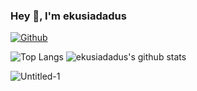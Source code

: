 ### Hey 👋, I'm ekusiadadus

[![Github](https://avatars.githubusercontent.com/u/70436490?s=60&v=4)](https://github.com/ekusiadadus)

![Top Langs](https://my-readme-livid.vercel.app/api/top-langs/?username=ekusiadadus&hide=html&theme=dracula)
![ekusiadadus's github stats](https://github-readme-stats.vercel.app/api?username=ekusiadadus&show_icons=true&count_private=true&line_height=40&theme=dracula)


![Untitled-1](https://user-images.githubusercontent.com/70436490/147791907-c2cfaebd-cd1d-41eb-9622-4eda659f2019.gif)
